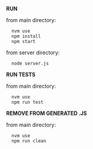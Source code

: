 **RUN**

from main directory:

```
  nvm use
  npm install
  npm start
```

from server directory:

```
  node server.js
```

**RUN TESTS**

from main directory:

```
  nvm use
  npm run test
```

**REMOVE FROM GENERATED .JS**

from main directory:

```
  nvm use
  npm run clean
```
